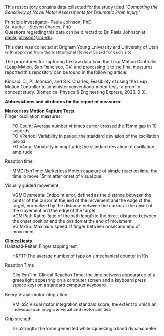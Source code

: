 This respository contains data collected for the study titled _"Comparing the Sensitivity of Novel Motor Assessments for Traumatic Brain Injury"_

Principle Investigator- Paula Johnson, PhD
<br>Sr. Author - Steven Charles, PhD
<br>Questions regarding this data can be directed to Dr. Paula Johnson at paula.johnson@rm.edu.

This data was collected at Brigham Young University and University of Utah with approval from the Instituitional Review Board for each site. 

The procedures for capturing the raw data from the Leap Motion Controller (Leap Motion, San Francisco, CA) and processing it to the final measures reported this repository can be found in the following article:

Kincaid, C., P. Johnson, and S.K. Charles, Feasibility of using the Leap Motion Controller to administer conventional motor tests: a proof-of-concept study. Biomedical Physics & Engineering Express, 2023. 9(3).


**Abbreviations and attributes for the reported measures:**

**Markerless Motion Capture Tests**
<br>Finger oscillation measures:
<UL TYPE=none>
<LI>FO Count: Average number of times cursor crossed the 15mm gap in 10 seconds
<LI>FO VPeriod: Variability in period; the standard deviation of the oscillation period 
<LI>FO VAmp: Variability in amplitudd; the standard deviation of oscillation amplitude
</UL>  
  
Reaction time
<UL TYPE=none>
<LI>MMC RxnTime: Markerless Motion capature of simple reaction time; the time to move 15mm after onset of visual cue
</UL>  	
Visually guided movement
<UL TYPE=none>
<LI>VGM Dysmetria: Endpoint error, defined as the distance between the center of the cursor at the end of the movement and the edge of the target, normalized by the distance between the cursor at the onset of the movement and the edge of the target 
<LI>VGM Path Ratio: Ratio of the path length to the direct distance between the onset position and the position at the end of movement 
<LI>VG MxSp: Maximum speed of finger between onset and end of movement
</UL>  

**Clinical tests**
<br>Halstead-Reitan Finger tapping test
<UL TYPE=none>
<LI>HRFTT:The average number of taps on a mechanical counter in 10s
</UL>  
Reaction Time
<UL TYPE=none>
<LI>Clin RxnTim: Clinical Reaction Time; the time between appearance of a green light appearing on a computer screen and a keyboard press (space key) on a standard computer keyboard
</UL>  
Beery Visual-motor integration
<UL TYPE=none>
 <LI>VMI SS: Visual motor integration standard score; the extent to which an individual can integrate visual and motor abilities
</UL>  
Grip strength
<UL TYPE=none>
<LI>GripStrngth: the force generated while squeezing a hand dynamometer
</UL>  

